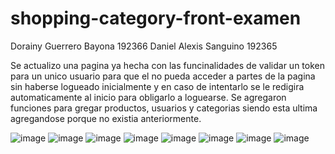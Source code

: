 # shopping-category-front-examen
Dorainy Guerrero Bayona 192366
Daniel Alexis Sanguino 192365

Se actualizo una pagina ya hecha con las funcinalidades de validar un token para un unico usuario para que el no pueda acceder a partes de la pagina sin haberse logueado inicialmente y en caso de intentarlo se le redigira automaticamente al inicio para obligarlo a loguearse. Se agregaron funciones para gregar productos, usuarios y categorias siendo esta ultima agregandose porque no existia anteriormente.

![image](https://github.com/user-attachments/assets/890d4a5c-c8fe-4be3-a7d8-83a8ae1d20f8)
![image](https://github.com/user-attachments/assets/971c3983-7952-47ce-bdaa-2f04754f93be)
![image](https://github.com/user-attachments/assets/bc4a61f0-3b60-466f-8789-26b60af78cb9)
![image](https://github.com/user-attachments/assets/dedbb5e8-0395-433c-8f50-35a2a00ce83b)
![image](https://github.com/user-attachments/assets/b19b7948-0d8e-40ae-8b47-fc54cc60c814)
![image](https://github.com/user-attachments/assets/bdd227c4-9cf8-404b-9dfc-2c531146d97c)
![image](https://github.com/user-attachments/assets/76a3414b-969d-440f-87ec-f9f9e68f2eed)
![image](https://github.com/user-attachments/assets/e0f6efb2-df55-429e-87cf-9933e8624e8c)
